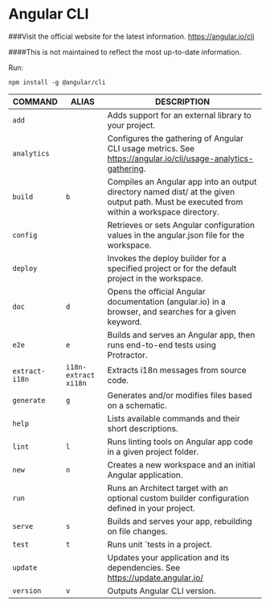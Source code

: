 # Angular CLI

###Visit the official website for the latest information. 
https://angular.io/cli

####This is not maintained to reflect the most up-to-date information.

Run:

`npm install -g @angular/cli`


COMMAND|	ALIAS|	DESCRIPTION
---|---|---
`add`| |Adds support for an external library to your project.
`analytics`| |Configures the gathering of Angular CLI usage metrics. See https://angular.io/cli/usage-analytics-gathering.
`build`|	`b`| Compiles an Angular app into an output directory named dist/ at the given output path. Must be executed from within a workspace directory.
`config`| |Retrieves or sets Angular configuration values in the angular.json file for the workspace.
`deploy`| |Invokes the deploy builder for a specified project or for the default project in the workspace.
`doc`|	`d`|Opens the official Angular documentation (angular.io) in a browser, and searches for a given keyword.
`e2e`|	`e`|Builds and serves an Angular app, then runs end-to-end tests using Protractor.
`extract-i18n`|	`i18n-extract xi18n`| Extracts i18n messages from source code.
`generate`|	`g`|Generates and/or modifies files based on a schematic.
`help`| |Lists available commands and their short descriptions.
`lint`|	`l`|Runs linting tools on Angular app code in a given project folder.
`new`|	`n`|Creates a new workspace and an initial Angular application.
`run`| |Runs an Architect target with an optional custom builder configuration defined in your project.
`serve`|	`s`| Builds and serves your app, rebuilding on file changes.
`test`|	`t`|Runs unit `tests in a project.
`update`| |Updates your application and its dependencies. See https://update.angular.io/
`version`|	`v`|Outputs Angular CLI version.


